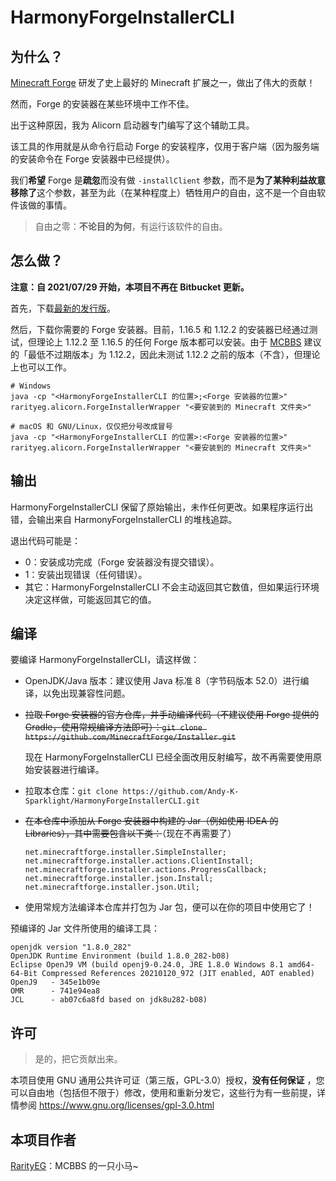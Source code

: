 # HarmonyForgeInstallerCLI

## 为什么？

[Minecraft Forge](https://files.minecraftforge.net) 研发了史上最好的 Minecraft 扩展之一，做出了伟大的贡献！

然而，Forge 的安装器在某些环境中工作不佳。

出于这种原因，我为 Alicorn 启动器专门编写了这个辅助工具。

该工具的作用就是从命令行启动 Forge 的安装程序，仅用于客户端（因为服务端的安装命令在 Forge 安装器中已经提供）。

我们**希望** Forge 是**疏忽**而没有做 `-installClient` 参数，而不是**为了某种利益故意移除了**这个参数，甚至为此（在某种程度上）牺牲用户的自由，这不是一个自由软件该做的事情。

> 自由之零：**不论目的为何**，有运行该软件的自由。

## 怎么做？

**注意：自 2021/07/29 开始，本项目不再在 Bitbucket 更新。**

首先，下载[最新的发行版](https://github.com/Andy-K-Sparklight/HarmonyForgeInstallerCLI/releases)。

然后，下载你需要的 Forge 安装器。目前，1.16.5 和 1.12.2 的安装器已经通过测试，但理论上 1.12.2 至 1.16.5 的任何 Forge
版本都可以安装。由于 [MCBBS](https://www.mcbbs.net) 建议的「最低不过期版本」为 1.12.2，因此未测试 1.12.2 之前的版本（不含），但理论上也可以工作。

```shell
# Windows
java -cp "<HarmonyForgeInstallerCLI 的位置>;<Forge 安装器的位置>" rarityeg.alicorn.ForgeInstallerWrapper "<要安装到的 Minecraft 文件夹>"

# macOS 和 GNU/Linux，仅仅把分号改成冒号
java -cp "<HarmonyForgeInstallerCLI 的位置>:<Forge 安装器的位置>" rarityeg.alicorn.ForgeInstallerWrapper "<要安装到的 Minecraft 文件夹>"
```

## 输出

HarmonyForgeInstallerCLI 保留了原始输出，未作任何更改。如果程序运行出错，会输出来自 HarmonyForgeInstallerCLI 的堆栈追踪。

退出代码可能是：

- 0：安装成功完成（Forge 安装器没有提交错误）。
- 1：安装出现错误（任何错误）。
- 其它：HarmonyForgeInstallerCLI 不会主动返回其它数值，但如果运行环境决定这样做，可能返回其它的值。

## 编译

要编译 HarmonyForgeInstallerCLI，请这样做：

- OpenJDK/Java 版本：建议使用 Java 标准 8（字节码版本 52.0）进行编译，以免出现兼容性问题。

- ~~拉取 Forge 安装器的官方仓库，并手动编译代码（不建议使用 Forge 提供的
  Gradle，使用常规编译方法即可）：`git clone https://github.com/MinecraftForge/Installer.git`~~
  
  现在 HarmonyForgeInstallerCLI 已经全面改用反射编写，故不再需要使用原始安装器进行编译。

- 拉取本仓库：`git clone https://github.com/Andy-K-Sparklight/HarmonyForgeInstallerCLI.git`

- ~~在本仓库中添加从 Forge 安装器中构建的 Jar（例如使用 IDEA 的 Libraries），其中需要包含以下类：~~（现在不再需要了）

  ```
  net.minecraftforge.installer.SimpleInstaller;
  net.minecraftforge.installer.actions.ClientInstall;
  net.minecraftforge.installer.actions.ProgressCallback;
  net.minecraftforge.installer.json.Install;
  net.minecraftforge.installer.json.Util;
  ```

- 使用常规方法编译本仓库并打包为 Jar 包，便可以在你的项目中使用它了！

预编译的 Jar 文件所使用的编译工具：

```
openjdk version "1.8.0_282"
OpenJDK Runtime Environment (build 1.8.0_282-b08)
Eclipse OpenJ9 VM (build openj9-0.24.0, JRE 1.8.0 Windows 8.1 amd64-64-Bit Compressed References 20210120_972 (JIT enabled, AOT enabled)
OpenJ9   - 345e1b09e
OMR      - 741e94ea8
JCL      - ab07c6a8fd based on jdk8u282-b08)
```

## 许可

> 是的，把它贡献出来。

本项目使用 GNU 通用公共许可证（第三版，GPL-3.0）授权，**没有任何保证**
，您可以自由地（包括但不限于）修改，使用和重新分发它，这些行为有一些前提，详情参阅 https://www.gnu.org/licenses/gpl-3.0.html

## 本项目作者

[RarityEG](https://www.mcbbs.net/home.php?mod=space&uid=3281025)：MCBBS 的一只小马~
